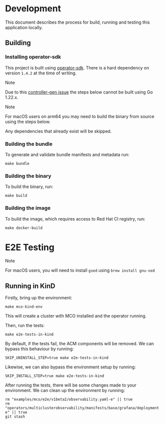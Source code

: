 # Development

This document describes the process for build, running and testing this application locally.

## Building

### Installing operator-sdk

This project is built using [operator-sdk](https://github.com/operator-framework/operator-sdk).
There is a hard dependency on version `1.4.2` at the time of writing.

> [!NOTE]
> Due to this [controller-gen issue](https://github.com/kubernetes-sigs/controller-tools/issues/880)
> the steps below cannot be built using Go 1.22.x.

> [!NOTE]
> For macOS users on arm64 you may need to build the binary from source using the steps below.

Any dependencies that already exist will be skipped.

### Building the bundle

To generate and validate bundle manifests and metadata run:

```shell
make bundle
```

### Building the binary

To build the binary, run:

```shell
make build
```

### Building the image

To build the image, which requires access to Red Hat CI registry, run:

```shell
make docker-build
```

# E2E Testing

> [!NOTE]
> For macOS users, you will need to install `gsed` using `brew install gnu-sed`

## Running in KinD

Firstly, bring up the environment:

```shell
make mco-kind-env
```

This will create a cluster with MCO installed and the operator running.

Then, run the tests:

```shell
make e2e-tests-in-kind
```

By default, if the tests fail, the ACM components will be removed.
We can bypass this behaviour by running:

```shell
SKIP_UNINSTALL_STEP=true make e2e-tests-in-kind
```

Likewise, we can also bypass the environment setup by running:

```shell
SKIP_INSTALL_STEP=true make e2e-tests-in-kind
```

After running the tests, there will be some changes made to your environment.
We can clean up the environment by running:

```shell
rm "examples/mco/e2e/v1beta2/observability.yaml-e" || true
rm "operators/multiclusterobservability/manifests/base/grafana/deployment.yaml-e" || true
git stash
```
